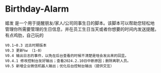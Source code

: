 # Birthday-Alarm
姬发 是一个用于提醒朋友/家人/公司同事生日的脚本。该脚本可以帮助您轻松地管理你所需要管理的生日信息，并在员工生日当天或者你想要的时间内发送提醒。有点鸡肋，自己玩的


    V0.1~0.3 远古时期版本
    V0.3 更新%w （1-0）
    V0.4 输出日志的事件，以免在后台查看的时候不清楚是啥会发出来的回显。
    V0.4.1 修改控制台友好输出；查看2024.2.10日中断原因；删除离职人员。
    V0.5 新增企业微信机器人输出；优化后台控制台输出（提供交互）
